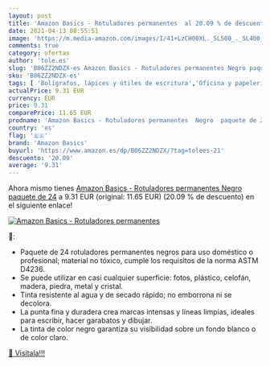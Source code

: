 ```yaml
---
layout: post
title: 'Amazon Basics - Rotuladores permanentes  al 20.09 % de descuento'
date: 2021-04-13 08:55:51
image: 'https://m.media-amazon.com/images/I/41+LzCH00XL._SL500_._SL400_.jpg'
comments: true
category: ofertas
author: 'tole.es'
slug: 'B06ZZ2NDZX-es Amazon Basics - Rotuladores permanentes Negro paquete de 24'
sku: 'B06ZZ2NDZX-es'
tags: [ 'Bolígrafos, lápices y útiles de escritura','Oficina y papelería','Rotuladores permanentes','Rotuladores y subrayadores','amazon basics','rotuladores', ]
actualPrice: 9.31 EUR
currency: EUR
price: 9.31
comparePrice: 11.65 EUR
prodname: 'Amazon Basics - Rotuladores permanentes  Negro  paquete de 24'
country: 'es'
flag: '🇪🇸'
brand: 'Amazon Basics'
buyurl: 'https://www.amazon.es/dp/B06ZZ2NDZX/?tag=tolees-21'
descuento: '20.09'
average: '9.31'
---
```


Ahora mismo tienes [Amazon Basics - Rotuladores permanentes  Negro  paquete de 24](https://www.amazon.es/dp/B06ZZ2NDZX/?tag=tolees-21) a 9.31 EUR (original: 11.65 EUR) (20.09 %  de descuento) en el siguiente enlace!

[![Amazon Basics - Rotuladores permanentes ](https://m.media-amazon.com/images/I/41+LzCH00XL._SL500_._SL400_.jpg)](https://www.amazon.es/dp/B06ZZ2NDZX/?tag=tolees-21)

🔎:

- Paquete de 24 rotuladores permanentes negros para uso doméstico o profesional; material no tóxico, cumple los requisitos de la norma ASTM D4236.
- Se puede utilizar en casi cualquier superficie: fotos, plástico, celofán, madera, piedra, metal y cristal.
- Tinta resistente al agua y de secado rápido; no emborrona ni se decolora.
- La punta fina y duradera crea marcas intensas y líneas limpias, ideales para escribir, hacer garabatos y dibujar.
- La tinta de color negro garantiza su visibilidad sobre un fondo blanco o de color claro.

[🛒 Visítala!!!](https://www.amazon.es/dp/B06ZZ2NDZX/?tag=tolees-21)
